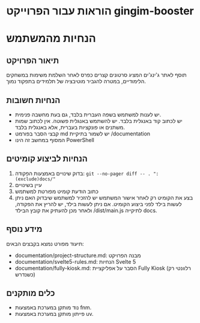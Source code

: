 # הוראות עבור הפרוייקט gingim-booster
# הנחיות מהמשתמש

## תיאור הפרויקט
תוסף לאתר ג'ינג'ים המציג סרטונים קצרים כפרס לאחר השלמת משימות במשחקים הלימודיים, במטרה להגביר מוטיבציה של תלמידים בתפקוד נמוך.

## הנחיות חשובות
- יש לענות למשתמש בשפה העברית בלבד, גם בעת מחשבה פנימית.
- יש לכתוב קוד באנגלית בלבד. יש להשתמש באנגלית פשוטה. אין לכתוב שמות משתנים או פונקציות בעברית, אלא באנגלית בלבד.
- קבצי הסבר בפורמט md יש לשמור בתיקיית /documentation
- המסוף במחשב זה הינו PowerShell

## הנחיות לביצוע קומיטים
1. בדוק שינויים באמצעות הפקודה: `git --no-pager diff -- . ":(exclude)docs/"`
2. עיין בשינויים
3. כתוב הודעת קומיט מפורטת למשתמש
4. בצע את הקומיט רק לאחר אישור המשתמש
יש להזכיר למשתמש שיבדוק האם ניתן לעשות בילד לפני ביצוע הקומיט.
אם ניתן לעשות בילד, יש להריץ את הפקודה, ולאחר מכן להעתיק את קובץ הבילד /dist/main.js לתיקייה docs.

## מידע נוסף
תיעוד מפורט נמצא בקבצים הבאים:
- documentation/project-structure.md: מבנה הפרויקט
- documentation/svelte5-rules.md: הנחיות Svelte 5
- documentation/fully-kiosk.md: הסבר על אפליקציית Fully Kiosk (רלוונטי רק כשנדרש)

## כלים מותקנים
- נוד מותקן במערכת באמצעות fnm.
- פייתון מותקן במערכת באמצעות uv.
